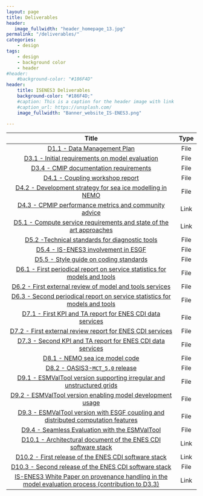 ```yaml
---
layout: page
title: Deliverables
header:
   image_fullwidth: "header_homepage_13.jpg"
permalink: "/deliverables/"
categories:
    - design
tags:
    - design
    - background color
    - header
#header:
    #background-color: "#186F4D"
header:
    title: ISENES3 Deliverables
    background-color: "#186F4D;"
    #caption: This is a caption for the header image with link
    #caption_url: https://unsplash.com/
    image_fullwidth: "Banner_website_IS-ENES3.png"

---
```


Title | Type
:----:|:----:
[D1.1 - Data Management Plan](https://raw.githubusercontent.com/valeriupredoi/valeriupredoi.github.io/master/pdf_documents/IS-ENES3_D1.1.pdf) | File
[D3.1 - Initial requirements on model evaluation](https://raw.githubusercontent.com/valeriupredoi/valeriupredoi.github.io/master/pdf_documents/IS-ENES3_D3.1-vf.pdf) | File
[D3.4 - CMIP documentation requirements](https://raw.githubusercontent.com/valeriupredoi/valeriupredoi.github.io/master/pdf_documents/IS-ENES3_D3.4.pdf)| File
[D4.1 - Coupling workshop report](https://raw.githubusercontent.com/valeriupredoi/valeriupredoi.github.io/master/pdf_documents/IS-ENES3_D4.1_Coupling_workshop_report.pdf) | File
[D4.2 - Development strategy for sea ice modelling in NEMO](https://raw.githubusercontent.com/valeriupredoi/valeriupredoi.github.io/master/pdf_documents/IS-ENES3_D4.2_Development_strategy_for_sea_ice_modelling_in_NEMO.pdf) | File
[D4.3 - CPMIP performance metrics and community advice](https://zenodo.org/record/6394049#.YkxFuzyxXkN) | Link
[D5.1 - Compute service requirements and state of the art approaches](https://raw.githubusercontent.com/valeriupredoi/valeriupredoi.github.io/master/pdf_documents/IS-ENES3_D5.1_Compute_service_requirements_and_state_of_the_art_approaches.pdf) | Link
[D5.2 -Technical standards for diagnostic tools](https://raw.githubusercontent.com/valeriupredoi/valeriupredoi.github.io/master/pdf_documents/IS-ENES3_D5.2.pdf) | File
[D5.4 - IS-ENES3 involvement in ESGF](https://raw.githubusercontent.com/valeriupredoi/valeriupredoi.github.io/master/pdf_documents/IS-ENES3_D5.4_ESGF_involvement.pdf) | File
[D5.5 - Style guide on coding standards](https://raw.githubusercontent.com/valeriupredoi/valeriupredoi.github.io/master/pdf_documents/IS-ENES3_D5.5.pdf) | File
[D6.1 - First periodical report on service statistics for models and tools](https://raw.githubusercontent.com/valeriupredoi/valeriupredoi.github.io/master/pdf_documents/IS-ENES3-VA1-D6.1.pdf) | File
[D6.2 - First external review of model and tools services](https://raw.githubusercontent.com/valeriupredoi/valeriupredoi.github.io/master/pdf_documents/IS-ENES3-VA1-D6.2-vf.pdf) | File
[D6.3 - Second periodical report on service statistics for models and tools](https://raw.githubusercontent.com/valeriupredoi/valeriupredoi.github.io/master/pdf_documents/IS-ENES3_D6.3.pdf) | File
[D7.1 - First KPI and TA report for ENES CDI data services](https://raw.githubusercontent.com/valeriupredoi/valeriupredoi.github.io/master/pdf_documents/IS-ENES3_D7.1.pdf) | File
[D7.2 - First external review report for ENES CDI services](https://raw.githubusercontent.com/valeriupredoi/valeriupredoi.github.io/master/pdf_documents/IS-ENES3_D7.2.pdf) | File
[D7.3 - Second KPI and TA report for ENES CDI data services](https://raw.githubusercontent.com/valeriupredoi/valeriupredoi.github.io/master/pdf_documents/IS-ENES3-D7.3.pdf) | File
[D8.1 - NEMO sea ice model code](https://raw.githubusercontent.com/valeriupredoi/valeriupredoi.github.io/master/pdf_documents/IS-ENES3_D8.1_NEMO-seaice-code_Sept-2021_FINAL.pdf)| File
[D8.2 - OASIS3-`MCT_5.0` release](https://raw.githubusercontent.com/valeriupredoi/valeriupredoi.github.io/master/pdf_documents/IS-ENES3_D8.2.pdf) | File
[D9.1 - ESMValTool version supporting irregular and unstructured grids](https://raw.githubusercontent.com/valeriupredoi/valeriupredoi.github.io/master/pdf_documents/IS-ENES3_D9.1.pdf) | File
[D9.2 - ESMValTool version enabling model development usage](https://raw.githubusercontent.com/valeriupredoi/valeriupredoi.github.io/master/pdf_documents/IS-ENES3_D9.2_ESMValTool_version_enabling_model_development_usage.pdf) | File
[D9.3 - ESMValTool version with ESGF coupling and distributed computation features](https://raw.githubusercontent.com/valeriupredoi/valeriupredoi.github.io/master/pdf_documents/ISENES3_D9.3.pdf) | File
[D9.4 - Seamless Evaluation with the ESMValTool](https://raw.githubusercontent.com/valeriupredoi/valeriupredoi.github.io/master/pdf_documents/IS-ENES3_D9.4.pdf) | File
[D10.1 - Architectural document of the ENES CDI software stack](https://zenodo.org/record/4309892#.Ykw7jDyxXkN) | Link
[D10.2 - First release of the ENES CDI software stack](https://zenodo.org/record/4450012#.YkxFyDyxXkO) | Link
[D10.3 - Second release of the ENES CDI software stack](https://raw.githubusercontent.com/valeriupredoi/valeriupredoi.github.io/master/pdf_documents/IS-ENES3_D10.3.pdf) | File
[IS-ENES3 White Paper on provenance handling in the model evaluation process (contribution to D3.3)](https://zenodo.org/record/5759571#.YkxFwzyxXkN) | Link

